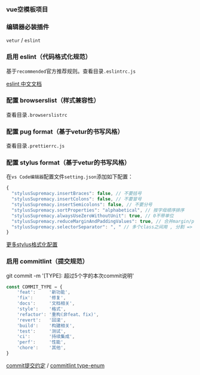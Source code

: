 ### vue空模板项目

### 编辑器必装插件
`vetur` / `eslint`

### 启用 eslint（代码格式化规范）
基于`recommended`官方推荐规则。查看目录`.eslintrc.js`

[eslint 中文文档](https://eslint.bootcss.com/)
### 配置 browserslist（样式兼容性）
查看目录`.browserslistrc`
### 配置 pug format（基于vetur的书写风格）
查看目录`.prettierrc.js`
### 配置 stylus format（基于vetur的书写风格）

在`vs Code编辑器`配置文件`setting.json`添加如下配置：
```js
{
  "stylusSupremacy.insertBraces": false, // 不要括号
  "stylusSupremacy.insertColons": false, // 不要冒号
  "stylusSupremacy.insertSemicolons": false, // 不要分号
  "stylusSupremacy.sortProperties": "alphabetical", // 按字母顺序排序
  "stylusSupremacy.alwaysUseZeroWithoutUnit": true, // 0不带单位
  "stylusSupremacy.reduceMarginAndPaddingValues": true, // 合并margin/padding属性
  "stylusSupremacy.selectorSeparator": ", " // 多个class之间用 , 分割 => .a, #b
}
```
[更多stylus格式化配置](https://thisismanta.github.io/stylus-supremacy/#command-line)

### 启用 commitlint（提交规范）

git commit -m '[TYPE]: 超过5个字的本次commit说明'

```js
const COMMIT_TYPE = {
    'feat':     '新功能',
    'fix':      '修复',
    'docs':     '文档相关',
    'style':    '格式',
    'refactor': '重构(非feat、fix)',
    'revert':   '回滚',
    'build':    '构建相关',
    'test':     '测试',
    'ci':       '持续集成',
    'perf':     '性能',
    'chore':    '其他',
}
```

[commit提交约定](https://www.conventionalcommits.org/zh-hans/v1.0.0-beta.4/)  / [commitlint type-enum](https://commitlint.js.org/#/reference-rules?id=type-enum)